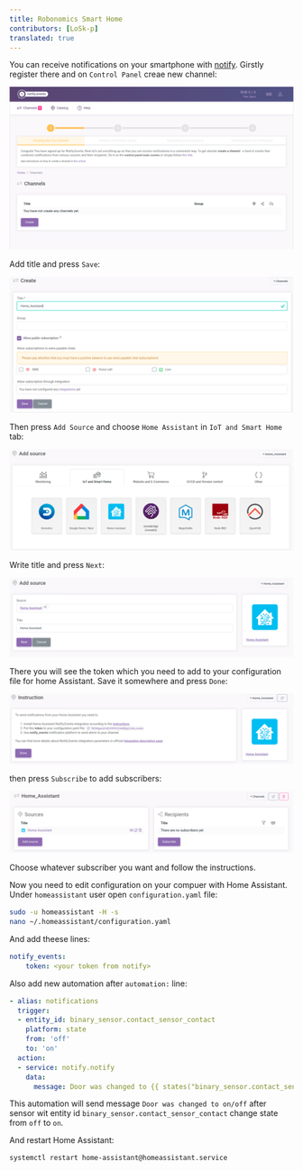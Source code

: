 ```yaml
---
title: Robonomics Smart Home
contributors: [LoSk-p]
translated: true
---
```


You can receive notifications on your smartphone with [notify](https://notify.events/). Girstly register there and on `Control Panel` creae new channel:

![control_panel](../images/home-assistant/not_control_panel.png)

Add title and press `Save`:

![channel](../images/home-assistant/not_create_chanell.png)

Then press `Add Source` and choose `Home Assistant` in `IoT and Smart Home` tab:

![source](../images/home-assistant/not_add_source.png)

Write title and press `Next`:

![source_next](../images/home-assistant/not_add_source_next.png)

There you will see the token which you need to add to your configuration file for home Assistant. Save it somewhere and press `Done`:

![token](../images/home-assistant/not_token.png)

then press `Subscribe` to add subscribers:

![subscribe](../images/home-assistant/not_subscribe.png)

Choose whatever subscriber you want and follow the instructions.

Now you need to edit configuration on your compuer with Home Assistant. Under `homeassistant` user open `configuration.yaml` file:

```bash
sudo -u homeassistant -H -s
nano ~/.homeassistant/configuration.yaml
```

And add theese lines:

```yaml
notify_events:
    token: <your token from notify>
```
Also add new automation after `automation:` line:
```yaml
- alias: notifications
  trigger:
  - entity_id: binary_sensor.contact_sensor_contact
    platform: state
    from: 'off'
    to: 'on'
  action:
  - service: notify.notify
    data:
      message: Door was changed to {{ states("binary_sensor.contact_sensor_contact") }}
```
This automation will send message `Door was changed to on/off` after sensor wit entity id `binary_sensor.contact_sensor_contact` change state from `off` to `on`.

And restart Home Assistant:
```bash
systemctl restart home-assistant@homeassistant.service
```